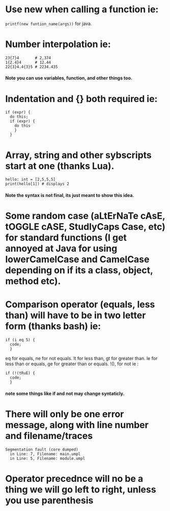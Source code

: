# Use new when calling a function ie: 
```printf(new funtion_name(args))``` for java.

# Number interpolation ie:
``` 
23{7}4       # 2,374
1{2.4}4      # 12.44
22{3}4.4{3}5 # 2234.435
``` 
#### Note you can use variables, function, and other things too.


# Indentation and {} both required ie:
```
if (expr) {
  do this;
  if (expr) {
    do this
    }
  }
```
# Array, string and other sybscripts start at one (thanks Lua).
```
hello: int = [2,5,5,5]
print(hello[1]) # displays 2
``` 
#### Note the syntax is not final, its just meant to show this idea.

# Some random case (aLtErNaTe cAsE, tOGGLE cASE,  StudlyCaps Case, etc) for standard functions (I get annoyed at Java for using lowerCamelCase and CamelCase depending on if its a class, object, method etc).

# Comparison operator (equals, less than) will have to be in two letter form (thanks bash) ie:
```
if (i eq 5) {
  code;
  }
```
eq for equals, ne for not equals.
lt for less than, gt for greater than.
le for less than or equals, ge for greater than or equals.
!(), for not ie :
```
if (!(tRuE) {
  code;
  }
```
#### note some things like if and not may change syntaticly.

# There will only be one error message, along with line number and filename/traces
```
Segmentation fault (core dumped)
  in Line: 7, Filename: main.umpl
  in Line: 5, Filename: module.umpl
```
# Operator precednce will no be a thing we will go left to right, unless you use parenthesis
